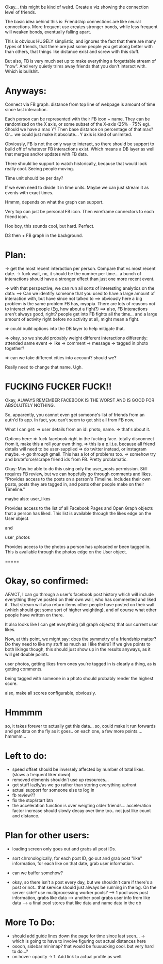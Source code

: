 Okay... this might be kind of weird.  Create a viz showing the connection level of friends.

The basic idea behind this is: Friendship connections are like neural connections.  More frequent use creates stronger
bonds, while less frequent will weaken bonds, eventually falling apart.

This is obvious HUGELY simplistic, and ignores the fact that there are many types of friends, that there are just
some people you get along better with than others, that things like distance exist and screw with this stuff.

But also, FB is very much set up to make everything a forgettable stream of "now".  And very quietly trims away
friends that you don't interact with.  Which is bullshit.


Anyways:
===============
Connect via FB graph.  distance from top line of webpage is amount of time since last interaction.

Each person can be represented with their FB icon + name.  They can be randomized on the X axis, or some
subset of the X-axis (25% - 75% eg).  Should we have a max Y?  Then base distance on percentage of that max?
Or... we could just make it absolute... Y axis is kind of unlimited.


Obviously, FB is not the only way to interact, so there should be support to build off of whatever FB 
interactions exist.  Which means a DB layer as well that merges and/or updates with FB data.

There should be support to watch historically, because that would look really cool.  Seeing people moving.

Time unit should be per day?

If we even need to divide it in time units.  Maybe we can just stream it as events with exact times.  

Hmmm, depends on what the graph can support.

Very top can just be personal FB icon.  Then wireframe connectors to each friend icon.
  
  
Hoo boy, this sounds cool, but hard.  Perfect.

D3 then + FB graph in the background.  



Plan:
===============
-> get the most recent interaction per person.  Compare that vs most recent date.
-> fuck wait, no, it should be the number per time... a bunch of interactions should have a stronger effect
than just one more recent event.

-> with that perspective, we can run all sorts of interesting analytics on the data:
==> Can we identify someone that you used to have a large amount of interaction with, but have since not talked to
==> obviously here a big problem is the same problem FB has, myopia.  There are lots of reasons not to interact with
people (Eg, how about a fight?) 
==> also, FB interactions aren't always good, right? people get into FB fights all the time... and a large amount
of activity right before no activity at all, might mean a fight.


=> could build options into the DB layer to help mitigate that.

=> okay, so we should probably weight different interactions differently:
attended same event -> like -> comment -> message -> tagged in photo together?

=> can we take different cities into account?  should we?


Really need to change that name.  Ugh.



FUCKING FUCKER FUCK!!
===========

Okay, ALWAYS REMEMBER FACEBOOK IS THE WORST AND IS GOOD FOR ABSOLUTELY NOTHING.


So, apparently, you cannot even get someone's list of friends from an auth'd fb app.
In fact, you can't seem to get shit all from FB now.

What I can get:
=> user details from an id: photo, name.
=> that's about it.


Options here:
=> fuck facebook right in the fucking face.  totally disconnect from it, make this a roll your own thing.
=> this is a p.i.t.a. because all friend details will need to be user-supplied
=> do twitter instead, or instagram maybe.
=> go through gmail.  This has a lot of problems too.
=> somehow try and bruteforce/scrape friend ids from FB.  Pretty problamatic. 


Okay: May be able to do this using only the user_posts permission.  Still requires FB review, but we can
hopefully go through comments and likes.
"Provides access to the posts on a person's Timeline. Includes their own posts, posts they are tagged in, 
and posts other people make on their Timeline."

maybe also:
user_likes

Provides access to the list of all Facebook Pages and Open Graph objects that a person has liked. 
This list is available through the likes edge on the User object.

and

user_photos

Provides access to the photos a person has uploaded or been tagged in. This is available through the photos edge 
on the User object.

=====


Okay, so confirmed:
=======
AFAICT, I can go through a user's facebook post history which will include everything they've posted on their own
 wall, who has commented and liked it.  That stream will also return items other people have posted on their wall
 (which should get some sort of higher weighting), and of course what other people have written on there.
 
 It also looks like I can get everything (all graph objects) that our current user likes.
  
  Now, at this point, we might say: does the symmetry of a friendship matter?  Do they need to like my stuff as
  much as I like theirs?  If we give points to both likings though, this should just show up in the results
  anyways, as it will get double points.
  
  user photos, getting likes from ones you're tagged in is clearly a thing, as is getting comments.
  
  being tagged with someone in a photo should probably render the highest score.
  
  also, make all scores configurable, obviously.
  
  

Hmmmm
========
so, it takes forever to actually get this data... so, could make it run forwards and get data on the fly as it goes..
on each one, a few more points.... hmmmm...



Left to do:
========
- speed offset should be inversely affected by number of total likes.  (slows a frequent liker down)
- removed elements shouldn't use up resources...
- get stuff lazily/as we go rather than storing everything upfront
- actual support for someone else to log in
- fb review??
- fix the stop/start btn
- the acceleration function is over weigting older friends... acceleration factor increase should slowly decay over
time too.. not just like count and distance.




Plan for other users:
========
- loading screen only goes out and grabs all post IDs.

- sort chronologically, for each post ID, go out and grab post "like" information, for each like on that date, grab
  user information.
  
- can we buffer somehow?

- okay, so there isn't a post every day, but we shouldn't care if there's a post or not.. that service should just
 always be running in the bg.  On the server side?  use multiprocessing worker pools?
 --> 1 pool uses post information, grabs like data
 --> another pool grabs user info from like data
 --> a final pool stores that like data and name data in the db


More To Do:
=======
- should add guide lines down the page for time since last seen...
-> which is going to have to involve figuring out actual distances here
- ooooh, sidebar minimap? that would be fuuuucking cool.  but very hard to do...?
- on hover: opacity -> 1.  Add link to actual profile as well.

